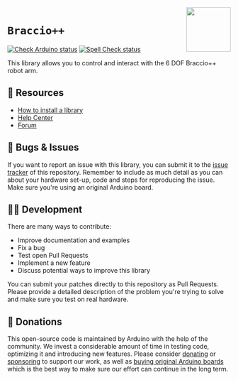 <img src="https://content.arduino.cc/website/Arduino_logo_teal.svg" height="100" align="right" />

`Braccio++`
===========

[![Check Arduino status](https://github.com/arduino-libraries/Braccio_v2_library/actions/workflows/check-arduino.yml/badge.svg)](https://github.com/arduino-libraries/Braccio_v2_library/actions/workflows/check-arduino.yml)
[![Spell Check status](https://github.com/arduino-libraries/Braccio_v2_library/actions/workflows/spell-check.yml/badge.svg)](https://github.com/arduino-libraries/Braccio_v2_library/actions/workflows/spell-check.yml)

This library allows you to control and interact with the 6 DOF Braccio++ robot arm.

## :mag_right: Resources

* [How to install a library](https://www.arduino.cc/en/guide/libraries)
* [Help Center](https://support.arduino.cc/)
* [Forum](https://forum.arduino.cc)

## :bug: Bugs & Issues

If you want to report an issue with this library, you can submit it to the [issue tracker](https://github.com/arduino-libraries/Braccio_v2_library/issues) of this repository. Remember to include as much detail as you can about your hardware set-up, code and steps for reproducing the issue. Make sure you're using an original Arduino board.

## :technologist: Development

There are many ways to contribute:

* Improve documentation and examples
* Fix a bug
* Test open Pull Requests
* Implement a new feature
* Discuss potential ways to improve this library

You can submit your patches directly to this repository as Pull Requests. Please provide a detailed description of the problem you're trying to solve and make sure you test on real hardware.

## :yellow_heart: Donations

This open-source code is maintained by Arduino with the help of the community. We invest a considerable amount of time in testing code, optimizing it and introducing new features. Please consider [donating](https://www.arduino.cc/en/donate/) or [sponsoring](https://github.com/sponsors/arduino) to support our work, as well as [buying original Arduino boards](https://store.arduino.cc/) which is the best way to make sure our effort can continue in the long term.
